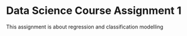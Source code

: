 # Data Science Course Assignment 1
This assignment is about regression and classification modelling
